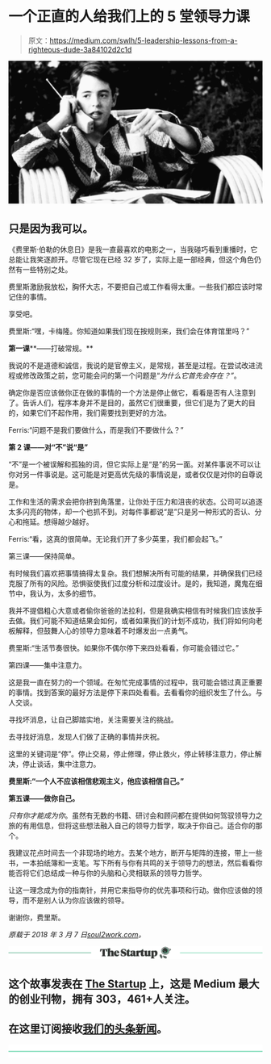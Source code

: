 # 一个正直的人给我们上的 5 堂领导力课

> 原文：<https://medium.com/swlh/5-leadership-lessons-from-a-righteous-dude-3a84102d2c1d>

![](img/7664d569a018b596ece39c9a7019c0f9.png)

## 只是因为我可以。

《费里斯·伯勒的休息日》是我一直最喜欢的电影之一，当我碰巧看到重播时，它总能让我笑逐颜开。尽管它现在已经 32 岁了，实际上是一部经典，但这个角色仍然有一些特别之处。

费里斯激励我放松，胸怀大志，不要把自己或工作看得太重。一些我们都应该时常记住的事情。

享受吧。

费里斯:“嘿，卡梅隆。你知道如果我们现在按规则来，我们会在体育馆里吗？”

**第一课****——打破常规。**

我说的不是道德和诚信，我说的是官僚主义，是常规，甚至是过程。在尝试改进流程或修改政策之前，您可能会问的第一个问题是“*为什么它首先会存在？”*。

确定你是否应该做你正在做的事情的一个方法是停止做它，看看是否有人注意到了。告诉人们，程序本身并不是目的，虽然它们很重要，但它们是为了更大的目的，如果它们不起作用，我们需要找到更好的方法。

Ferris:“问题不是我们要做什么，而是我们不要做什么？”

**第 2 课——对“不”说“是”**

“不”是一个被误解和孤独的词，但它实际上是“是”的另一面。对某件事说不可以让你对另一件事说是。这可能是对更高优先级的事情说是，或者仅仅是对你的自尊说是。

工作和生活的需求会把你挤到角落里，让你处于压力和沮丧的状态。公司可以追逐太多闪亮的物体，却一个也抓不到。对每件事都说“是”只是另一种形式的否认、分心和拖延。想得越少越好。

Ferris:“看，这真的很简单。无论我们开了多少英里，我们都会起飞。”

第三课——保持简单。

有时候我们喜欢把事情搞得太复杂。我们想解决所有可能的结果，并确保我们已经克服了所有的风险。恐惧驱使我们过度分析和过度设计。是的，我知道，魔鬼在细节中，我认为，太多的细节。

我并不提倡粗心大意或者偷你爸爸的法拉利，但是我确实相信有时候我们应该放手去做。我们可能不知道结果会如何，或者如果我们的计划不成功，我们将如何向老板解释，但鼓舞人心的领导力意味着不时爆发出一点勇气。

费里斯:“生活节奏很快。如果你不偶尔停下来四处看看，你可能会错过它。”

第四课——集中注意力。

这是我一直在努力的一个领域。在匆忙完成事情的过程中，我可能会错过真正重要的事情。找到答案的最好方法是停下来四处看看。去看看你的组织发生了什么。与人交谈。

寻找坏消息，让自己脚踏实地，关注需要关注的挑战。

去寻找好消息，发现人们做了正确的事情并庆祝。

这里的关键词是“停”。停止交易，停止修理，停止救火，停止转移注意力，停止解决，停止谈话，集中注意力。

**费里斯:“一个人不应该相信悲观主义，他应该相信自己。”**

**第五课——做你自己。**

*只有你才能成为你*。虽然有无数的书籍、研讨会和顾问都在提供如何驾驭领导力之旅的有用信息，但将这些想法融入自己的领导力哲学，取决于你自己。适合你的那个。

我建议花点时间去一个非现场的地方。去某个地方，断开与矩阵的连接，带上一些书，一本拍纸簿和一支笔。写下所有与你有共鸣的关于领导力的想法，然后看看你能否将它们总结成一种与你的头脑和心灵相联系的领导力哲学。

让这一理念成为你的指南针，并用它来指导你的优先事项和行动。做你应该做的领导，而不是别人认为你应该做的领导。

谢谢你，费里斯。

*原载于 2018 年 3 月 7 日*[*soul2work.com*](https://soul2work.com/2018/03/five-leadership-lessons-from-a-righteous-dude/)*。*

[![](img/308a8d84fb9b2fab43d66c117fcc4bb4.png)](https://medium.com/swlh)

## 这个故事发表在 [The Startup](https://medium.com/swlh) 上，这是 Medium 最大的创业刊物，拥有 303，461+人关注。

## 在这里订阅接收[我们的头条新闻](http://growthsupply.com/the-startup-newsletter/)。

[![](img/b0164736ea17a63403e660de5dedf91a.png)](https://medium.com/swlh)